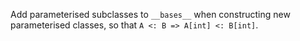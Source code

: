 Add parameterised subclasses to `__bases__` when constructing new parameterised classes, so that `A <: B => A[int] <: B[int]`.
